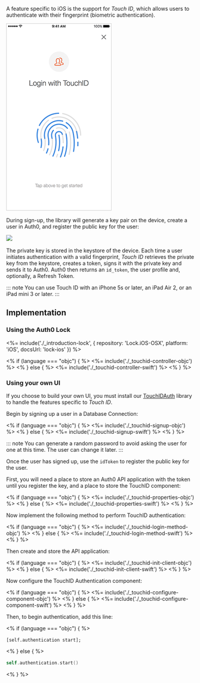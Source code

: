 A feature specific to iOS is the support for *Touch ID*, which allows users to authenticate with their fingerprint (biometric authentication).

![](/media/articles/connections/passwordless/passwordless-touchid-start.png)

During sign-up, the library will generate a key pair on the device, create a user in Auth0, and register the public key for the user:

![](/media/articles/connections/passwordless/passwordless-touchid-flow.png)

The private key is stored in the keystore of the device. Each time a user initiates authentication with a valid fingerprint, *Touch ID* retrieves the private key from the keystore, creates a token, signs it with the private key and sends it to Auth0. Auth0 then returns an `id_token`, the user profile and, optionally, a Refresh Token.

::: note
You can use Touch ID with an iPhone 5s or later, an iPad Air 2, or an iPad mini 3 or later.
:::

## Implementation

### Using the Auth0 Lock

<%= include('./_introduction-lock', { repository: 'Lock.iOS-OSX', platform: 'iOS', docsUrl: 'lock-ios' }) %>

<div>
<% if (language === "objc") { %>
<%= include('./_touchid-controller-objc') %>
<% } else { %>
<%= include('./_touchid-controller-swift') %>
<% } %>
</div>

### Using your own UI

If you choose to build your own UI, you must install our [TouchIDAuth](https://github.com/auth0/TouchIDAuth) library to handle the features specific to *Touch ID*.

Begin by signing up a user in a Database Connection:

<div>
<% if (language === "objc") { %>
<%= include('./_touchid-signup-objc') %>
<% } else { %>
<%= include('./_touchid-signup-swift') %>
<% } %>
</div>

::: note
You can generate a random password to avoid asking the user for one at this time. The user can change it later.
:::

Once the user has signed up, use the `idToken` to register the public key for the user.

First, you will need a place to store an Auth0 API application with the token until you register the key, and a place to store the TouchID component:

<div>
<% if (language === "objc") { %>
<%= include('./_touchid-properties-objc') %>
<% } else { %>
<%= include('./_touchid-properties-swift') %>
<% } %>
</div>

Now implement the following method to perform TouchID authentication:

<div>
<% if (language === "objc") { %>
<%= include('./_touchid-login-method-objc') %>
<% } else { %>
<%= include('./_touchid-login-method-swift') %>
<% } %>
</div>

Then create and store the API application:

<div>
<% if (language === "objc") { %>
<%= include('./_touchid-init-client-objc') %>
<% } else { %>
<%= include('./_touchid-init-client-swift') %>
<% } %>
</div>

Now configure the TouchID Authentication component:

<div>
<% if (language === "objc") { %>
<%= include('./_touchid-configure-component-objc') %>
<% } else { %>
<%= include('./_touchid-configure-component-swift') %>
<% } %>
</div>

Then, to begin authentication, add this line:

<% if (language === "objc") { %>
```objc
[self.authentication start];
```

<% } else { %>
```swift
self.authentication.start()
```
<% } %>
